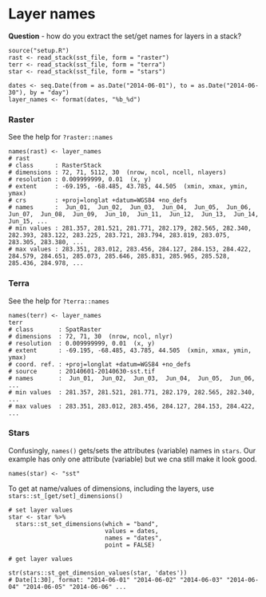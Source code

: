 # Layer names

**Question** - how do you extract the set/get names for layers in a stack?  

```
source("setup.R")
rast <- read_stack(sst_file, form = "raster")
terr <- read_stack(sst_file, form = "terra")
star <- read_stack(sst_file, form = "stars")

dates <- seq.Date(from = as.Date("2014-06-01"), to = as.Date("2014-06-30"), by = "day")
layer_names <- format(dates, "%b_%d")
```

### Raster

See the help for `?raster::names`

```
names(rast) <- layer_names
# rast
# class      : RasterStack 
# dimensions : 72, 71, 5112, 30  (nrow, ncol, ncell, nlayers)
# resolution : 0.009999999, 0.01  (x, y)
# extent     : -69.195, -68.485, 43.785, 44.505  (xmin, xmax, ymin, ymax)
# crs        : +proj=longlat +datum=WGS84 +no_defs 
# names      :  Jun_01,  Jun_02,  Jun_03,  Jun_04,  Jun_05,  Jun_06,  Jun_07,  Jun_08,  Jun_09,  Jun_10,  Jun_11,  Jun_12,  Jun_13,  Jun_14,  Jun_15, ... 
# min values : 281.357, 281.521, 281.771, 282.179, 282.565, 282.340, 282.393, 283.122, 283.225, 283.721, 283.794, 283.819, 283.075, 283.305, 283.380, ... 
# max values : 283.351, 283.012, 283.456, 284.127, 284.153, 284.422, 284.579, 284.651, 285.073, 285.646, 285.831, 285.965, 285.528, 285.436, 284.978, ... 
```


### Terra

See the help for `?terra::names`

```
names(terr) <- layer_names
terr
# class       : SpatRaster 
# dimensions  : 72, 71, 30  (nrow, ncol, nlyr)
# resolution  : 0.009999999, 0.01  (x, y)
# extent      : -69.195, -68.485, 43.785, 44.505  (xmin, xmax, ymin, ymax)
# coord. ref. : +proj=longlat +datum=WGS84 +no_defs 
# source      : 20140601-20140630-sst.tif 
# names       :  Jun_01,  Jun_02,  Jun_03,  Jun_04,  Jun_05,  Jun_06, ... 
# min values  : 281.357, 281.521, 281.771, 282.179, 282.565, 282.340, ... 
# max values  : 283.351, 283.012, 283.456, 284.127, 284.153, 284.422, ... 
```

### Stars

Confusingly, `names()` gets/sets the attributes (variable) names in `stars`.   Our example has only one attribute (variable) but we cna still make it look good.

```
names(star) <- "sst"
```

To get at name/values of dimensions, including the layers, use `stars::st_[get/set]_dimensions()`

```
# set layer values
star <- star %>%
  stars::st_set_dimensions(which = "band", 
                           values = dates, 
                           names = "dates", 
                           point = FALSE)

# get layer values

str(stars::st_get_dimension_values(star, 'dates'))
# Date[1:30], format: "2014-06-01" "2014-06-02" "2014-06-03" "2014-06-04" "2014-06-05" "2014-06-06" ...
```
